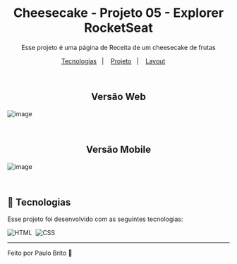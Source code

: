 <h1 align="center"> Cheesecake - Projeto 05 - Explorer RocketSeat </h1>
<p align="center">
Esse projeto é uma página de Receita de um cheesecake de frutas
</p>

<p align="center">
  <a href="#-tecnologias">Tecnologias</a>&nbsp;&nbsp;&nbsp;|&nbsp;&nbsp;&nbsp;
  <a href="#-projeto">Projeto</a>&nbsp;&nbsp;&nbsp;|&nbsp;&nbsp;&nbsp;
  <a href="#-layout">Layout</a>&nbsp;&nbsp;&nbsp;&nbsp;&nbsp;&nbsp;
</p>

<br>

<h2 align="center"> Versão Web  </h2>

![image](https://github.com/Paulobritto34/Explorer-Projeto05/assets/98286250/5890eb7c-2ec7-491d-9473-15b8f9c17d1f)

<br>

<h2 align="center"> Versão Mobile </h2>

![image](https://github.com/Paulobritto34/Explorer-Projeto05/assets/98286250/ead4382f-4676-4b43-a715-0ccd132b86bc)

<br>

## 🚀 Tecnologias

Esse projeto foi desenvolvido com as seguintes tecnologias:

![HTML](https://img.shields.io/badge/-HTML-05122A?style=flat&logo=HTML5)&nbsp;
![CSS](https://img.shields.io/badge/-CSS-05122A?style=flat&logo=CSS3&logoColor=1572B6)&nbsp;

---

Feito por Paulo Brito 🧐
